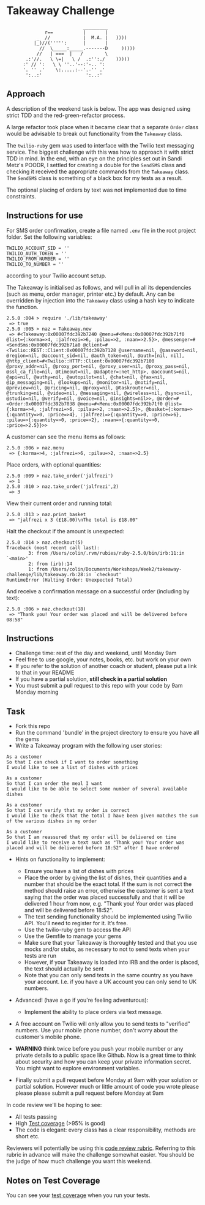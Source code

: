 Takeaway Challenge
==================
```
                            _________
              r==           |       |
           _  //            |  M.A. |   ))))
          |_)//(''''':      |       |
            //  \_____:_____.-------D     )))))
           //   | ===  |   /        \
       .:'//.   \ \=|   \ /  .:'':./    )))))
      :' // ':   \ \ ''..'--:'-.. ':
      '. '' .'    \:.....:--'.-'' .'
       ':..:'                ':..:'

 ```

Approach
-------

A description of the weekend task is below. The app was designed using strict TDD
and the red-green-refactor process. 

A large refactor took place when it became clear that a separate `Order` class would be advisable to break out
functionality from the `Takeaway` class. 

The `twilio-ruby` gem was used to interface with the Twilio text messaging service. The biggest challenge 
with this was how to approach it with strict TDD in mind. In the end, with an eye on the principles set out in 
Sandi Metz's POODR, I settled for creating a double for the `SendSMS` class and checking it received the appropriate
commands from the `Takeaway` class. The `SendSMS` class is something of a black box for my tests as a result.

The optional placing of orders by text was not implemented due to time constraints. 

Instructions for use
-----

For SMS order confirmation, create a file named `.env` file in the root project folder. Set the following variables:
``` 
TWILIO_ACCOUNT_SID = ''
TWILIO_AUTH_TOKEN = ''
TWILIO_FROM_NUMBER = ''
TWILIO_TO_NUMBER = ''
```
according to your Twilio account setup. 

The Takeaway is initialised as follows, and will pull in all its dependencies (such as menu, order manager, printer
etc.) by default. Any can be overridden by injection into the `Takeaway` class using a hash key to indicate the
function.

```
2.5.0 :004 > require './lib/takeaway'
 => true
2.5.0 :005 > naz = Takeaway.new
 => #<Takeaway:0x00007fdc392b7240 @menu=#<Menu:0x00007fdc392b71f0 @list={:korma=>4, :jalfrezi=>6, :pilau=>2, :naan=>2.5}>, @messenger=#<SendSms:0x00007fdc392b71a0 @client=#<Twilio::REST::Client:0x00007fdc392b7128 @username=nil, @password=nil, @region=nil, @account_sid=nil, @auth_token=nil, @auth=[nil, nil], @http_client=#<Twilio::HTTP::Client:0x00007fdc392b7100 @proxy_addr=nil, @proxy_port=nil, @proxy_user=nil, @proxy_pass=nil, @ssl_ca_file=nil, @timeout=nil, @adapter=:net_http>, @accounts=nil, @api=nil, @authy=nil, @autopilot=nil, @chat=nil, @fax=nil, @ip_messaging=nil, @lookups=nil, @monitor=nil, @notify=nil, @preview=nil, @pricing=nil, @proxy=nil, @taskrouter=nil, @trunking=nil, @video=nil, @messaging=nil, @wireless=nil, @sync=nil, @studio=nil, @verify=nil, @voice=nil, @insights=nil>>, @order=#<Order:0x00007fdc392b7038 @menu=#<Menu:0x00007fdc392b71f0 @list={:korma=>4, :jalfrezi=>6, :pilau=>2, :naan=>2.5}>, @basket={:korma=>{:quantity=>0, :price=>4}, :jalfrezi=>{:quantity=>0, :price=>6}, :pilau=>{:quantity=>0, :price=>2}, :naan=>{:quantity=>0, :price=>2.5}}>>
``` 

A customer can see the menu items as follows:
```
2.5.0 :006 > naz.menu
 => {:korma=>4, :jalfrezi=>6, :pilau=>2, :naan=>2.5}
```

Place orders, with optional quantities:
``` 
2.5.0 :009 > naz.take_order('jalfrezi')
 => 1
2.5.0 :010 > naz.take_order('jalfrezi',2)
 => 3
```
View their current order and running total:
``` 
2.5.0 :013 > naz.print_basket
 => "jalfrezi x 3 (£18.00)\nThe total is £18.00"
```
Halt the checkout if the amount is unexpected:
``` 
2.5.0 :014 > naz.checkout(5)
Traceback (most recent call last):
        3: from /Users/colin/.rvm/rubies/ruby-2.5.0/bin/irb:11:in `<main>'
        2: from (irb):14
        1: from /Users/colin/Documents/Workshops/Week2/takeaway-challenge/lib/takeaway.rb:28:in `checkout'
RuntimeError (Halting Order: Unexpected Total)
```
And receive a confirmation message on a successful order (including by text):
``` 
2.5.0 :006 > naz.checkout(18)
 => "Thank you! Your order was placed and will be delivered before 08:58"
```

Instructions
-------

* Challenge time: rest of the day and weekend, until Monday 9am
* Feel free to use google, your notes, books, etc. but work on your own
* If you refer to the solution of another coach or student, please put a link to that in your README
* If you have a partial solution, **still check in a partial solution**
* You must submit a pull request to this repo with your code by 9am Monday morning

Task
-----

* Fork this repo
* Run the command 'bundle' in the project directory to ensure you have all the gems
* Write a Takeaway program with the following user stories:

```
As a customer
So that I can check if I want to order something
I would like to see a list of dishes with prices

As a customer
So that I can order the meal I want
I would like to be able to select some number of several available dishes

As a customer
So that I can verify that my order is correct
I would like to check that the total I have been given matches the sum of the various dishes in my order

As a customer
So that I am reassured that my order will be delivered on time
I would like to receive a text such as "Thank you! Your order was placed and will be delivered before 18:52" after I have ordered
```

* Hints on functionality to implement:
  * Ensure you have a list of dishes with prices
  * Place the order by giving the list of dishes, their quantities and a number that should be the exact total. If the sum is not correct the method should raise an error, otherwise the customer is sent a text saying that the order was placed successfully and that it will be delivered 1 hour from now, e.g. "Thank you! Your order was placed and will be delivered before 18:52".
  * The text sending functionality should be implemented using Twilio API. You'll need to register for it. It’s free.
  * Use the twilio-ruby gem to access the API
  * Use the Gemfile to manage your gems
  * Make sure that your Takeaway is thoroughly tested and that you use mocks and/or stubs, as necessary to not to send texts when your tests are run
  * However, if your Takeaway is loaded into IRB and the order is placed, the text should actually be sent
  * Note that you can only send texts in the same country as you have your account. I.e. if you have a UK account you can only send to UK numbers.

* Advanced! (have a go if you're feeling adventurous):
  * Implement the ability to place orders via text message.

* A free account on Twilio will only allow you to send texts to "verified" numbers. Use your mobile phone number, don't worry about the customer's mobile phone.

* **WARNING** think twice before you push your mobile number or any private details to a public space like Github. Now is a great time to think about security and how you can keep your private information secret. You might want to explore environment variables.

* Finally submit a pull request before Monday at 9am with your solution or partial solution.  However much or little amount of code you wrote please please please submit a pull request before Monday at 9am


In code review we'll be hoping to see:

* All tests passing
* High [Test coverage](https://github.com/makersacademy/course/blob/master/pills/test_coverage.md) (>95% is good)
* The code is elegant: every class has a clear responsibility, methods are short etc.

Reviewers will potentially be using this [code review rubric](docs/review.md).  Referring to this rubric in advance will make the challenge somewhat easier.  You should be the judge of how much challenge you want this weekend.

Notes on Test Coverage
------------------

You can see your [test coverage](https://github.com/makersacademy/course/blob/master/pills/test_coverage.md) when you run your tests.
